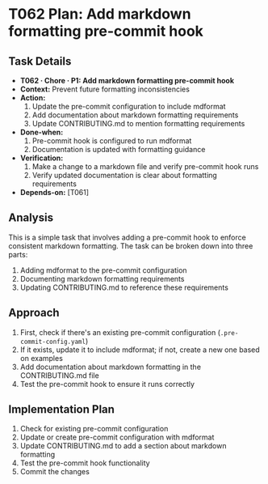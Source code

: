 # T062 Plan: Add markdown formatting pre-commit hook

## Task Details
- **T062 · Chore · P1: Add markdown formatting pre-commit hook**
- **Context:** Prevent future formatting inconsistencies
- **Action:**
  1. Update the pre-commit configuration to include mdformat
  2. Add documentation about markdown formatting requirements
  3. Update CONTRIBUTING.md to mention formatting requirements
- **Done‑when:**
  1. Pre-commit hook is configured to run mdformat
  2. Documentation is updated with formatting guidance
- **Verification:**
  1. Make a change to a markdown file and verify pre-commit hook runs
  2. Verify updated documentation is clear about formatting requirements
- **Depends‑on:** [T061]

## Analysis

This is a simple task that involves adding a pre-commit hook to enforce consistent markdown formatting. The task can be broken down into three parts:

1. Adding mdformat to the pre-commit configuration
2. Documenting markdown formatting requirements
3. Updating CONTRIBUTING.md to reference these requirements

## Approach

1. First, check if there's an existing pre-commit configuration (`.pre-commit-config.yaml`)
2. If it exists, update it to include mdformat; if not, create a new one based on examples
3. Add documentation about markdown formatting in the CONTRIBUTING.md file
4. Test the pre-commit hook to ensure it runs correctly

## Implementation Plan

1. Check for existing pre-commit configuration
2. Update or create pre-commit configuration with mdformat
3. Update CONTRIBUTING.md to add a section about markdown formatting
4. Test the pre-commit hook functionality
5. Commit the changes
